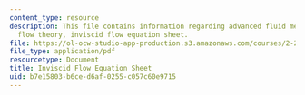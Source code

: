 ```yaml
---
content_type: resource
description: This file contains information regarding advanced fluid mechanics, potential
  flow theory, inviscid flow equation sheet.
file: https://ol-ocw-studio-app-production.s3.amazonaws.com/courses/2-25-advanced-fluid-mechanics-fall-2013/b7e15803b6ced6af0255c057c60e9715_MIT2_25F13_InviscidUpdated.pdf
file_type: application/pdf
resourcetype: Document
title: Inviscid Flow Equation Sheet
uid: b7e15803-b6ce-d6af-0255-c057c60e9715
---
```

